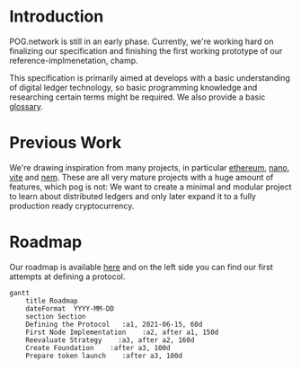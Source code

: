 # Introduction

POG.network is still in an early phase. Currently, we're working hard on finalizing our specification and finishing the first working prototype of our reference-implmenetation, champ.

This specification is primarily aimed at develops with a basic understanding of digital ledger technology, so basic programming knowledge and researching certain terms might be required. We also provide a basic [glossary](glossary.md).

# Previous Work

We're drawing inspiration from many projects, in particular [ethereum](https://ethereum.org/), [nano](https://nano.org), [vite](https://vite.org) and [nem](https://nem.io).
These are all very mature projects with a huge amount of features, which pog is not: We want to create a minimal and modular project to learn about distributed ledgers and only later expand it to a fully production ready cryptocurrency.

# Roadmap

Our roadmap is available [here](https://github.com/orgs/pognetwork/projects/1) and on the left side you can find our first attempts at defining a protocol.

```mermaid
gantt
    title Roadmap
    dateFormat  YYYY-MM-DD
    section Section
    Defining the Protocol   :a1, 2021-06-15, 60d
    First Node Implementation    :a2, after a1, 150d
    Reevaluate Strategy    :a3, after a2, 160d
    Create Foundation    :after a3, 100d
    Prepare token launch    :after a3, 100d
```
